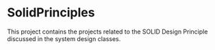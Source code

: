 # SolidPrinciples
This project contains the projects related to the SOLID Design Principle discussed in the system design classes.
